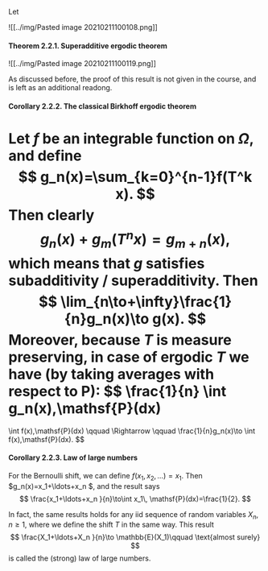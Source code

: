 Let 

![[../img/Pasted image 20210211100108.png]]

#### Theorem 2.2.1. Superadditive ergodic theorem

![[../img/Pasted image 20210211100119.png]]

As discussed before, the proof of this result is not given in the course, and is left as an additional readong.

#### Corollary 2.2.2. The classical Birkhoff ergodic theorem

Let $f$ be an integrable function on $\Omega$, and define
$$
g_n(x)=\sum_{k=0}^{n-1}f(T^k x).
$$
Then clearly
$$
g_n(x)+g_m(T^nx)=g_{m+n}(x),
$$
which means that $g$ satisfies subadditivity / superadditivity. Then
$$
\lim_{n\to+\infty}\frac{1}{n}g_n(x)\to g(x).
$$
Moreover, because $T$ is measure preserving, in case of ergodic $T$ we have (by taking averages with respect to $\mathsf{P}$):
$$
\frac{1}{n}
\int g_n(x)\,\mathsf{P}(dx)
=
\int f(x)\,\mathsf{P}(dx)
\qquad \Rightarrow \qquad 
\frac{1}{n}g_n(x)\to 
\int f(x)\,\mathsf{P}(dx).
$$

#### Corollary 2.2.3. Law of large numbers

For the Bernoulli shift, we can define $f(x_1,x_2,\ldots )=x_1$. Then $g_n(x)=x_1+\ldots+x_n $, and the result says
$$
\frac{x_1+\ldots+x_n }{n}\to\int x_1\, \mathsf{P}(dx)=\frac{1}{2}.
$$

In fact, the same results holds for any iid sequence of random variables $X_n$, $n\ge1$, where we define the shift $T$ in the same way. This result
$$
\frac{X_1+\ldots+X_n }{n}\to \mathbb{E}(X_1)\qquad \text{almost surely}
$$
is called the (strong) law of large numbers.
